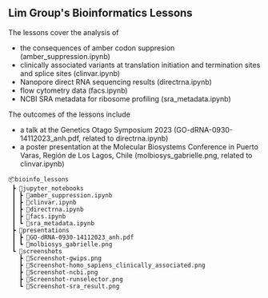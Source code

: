 ## Lim Group's Bioinformatics Lessons

The lessons cover the analysis of 
- the consequences of amber codon suppresion (amber_suppression.ipynb)
- clinically associated variants at translation initiation and termination sites and splice sites (clinvar.ipynb)
- Nanopore direct RNA sequencing results (directrna.ipynb)
- flow cytometry data (facs.ipynb)
- NCBI SRA metadata for ribosome profiling (sra_metadata.ipynb)

The outcomes of the lessons include 
- a talk at the Genetics Otago Symposium 2023 (GO-dRNA-0930-14112023_anh.pdf, related to directrna.ipynb)
- a poster presentation at the Molecular Biosystems Conference in Puerto Varas, Región de Los Lagos, Chile (molbiosys_gabrielle.png, related to clinvar.ipynb)

```
📦bioinfo_lessons
 ┣ 📂jupyter_notebooks
 ┃ ┣ 📜amber_suppression.ipynb
 ┃ ┣ 📜clinvar.ipynb
 ┃ ┣ 📜directrna.ipynb
 ┃ ┣ 📜facs.ipynb
 ┃ ┗ 📜sra_metadata.ipynb
 ┣ 📂presentations
 ┃ ┣ 📜GO-dRNA-0930-14112023_anh.pdf
 ┃ ┗ 📜molbiosys_gabrielle.png
 ┗ 📂screenshots
   ┣ 📜Screenshot-gwips.png
   ┣ 📜Screenshot-homo_sapiens_clinically_associated.png
   ┣ 📜Screenshot-ncbi.png
   ┣ 📜Screenshot-runselector.png
   ┗ 📜Screenshot-sra_result.png
